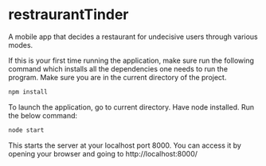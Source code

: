 # restraurantTinder
A mobile app that decides a restaurant for undecisive users through various modes.

If this is your first time running the application, make sure run the following command which installs all the dependencies one needs to run the program. Make sure you are in the current directory of the project.

```bash
npm install
```

To launch the application, go to current directory. Have node installed. Run the below command:

```bash
node start
```

This starts the server at your localhost port 8000.
You can access it by opening your browser and going to http://localhost:8000/



